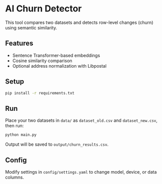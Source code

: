 # AI Churn Detector

This tool compares two datasets and detects row-level changes (churn) using semantic similarity.

## Features
- Sentence Transformer-based embeddings
- Cosine similarity comparison
- Optional address normalization with Libpostal

## Setup
```bash
pip install -r requirements.txt
```

## Run
Place your two datasets in `data/` as `dataset_old.csv` and `dataset_new.csv`, then run:
```bash
python main.py
```

Output will be saved to `output/churn_results.csv`.

## Config
Modify settings in `config/settings.yaml` to change model, device, or data columns.